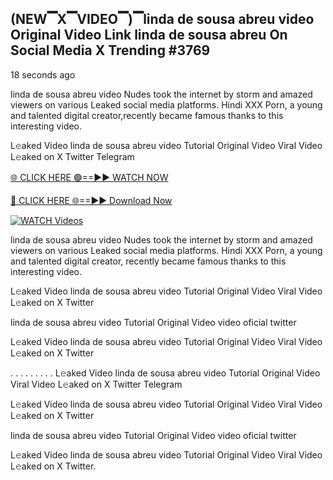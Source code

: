 ## (NEW▔X▔VIDEO▔)▔linda de sousa abreu video Original Video Link linda de sousa abreu On Social Media X Trending #3769

18 seconds ago

linda de sousa abreu video Nudes took the internet by storm and amazed viewers on various Leaked social media platforms. Hindi XXX Porn, a young and talented digital creator,recently became famous thanks to this interesting video.

L𝚎aked Video linda de sousa abreu video Tutorial Original Video Viral Video L𝚎aked on X Twitter Telegram

[🌐 CLICK HERE 🟢==►► WATCH NOW](https://dekho-ki-hoy-07-2k25.blogspot.com/2025/01/viral-tv.html)

[🔴 CLICK HERE 🌐==►► Download Now](https://dekho-ki-hoy-07-2k25.blogspot.com/2025/01/viral-tv.html)

[![WATCH Videos](https://i.imgur.com/ydURGbz.png)](https://dekho-ki-hoy-07-2k25.blogspot.com/2025/01/viral-tv.html)

linda de sousa abreu video Nudes took the internet by storm and amazed viewers on various Leaked social media platforms. Hindi XXX Porn, a young and talented digital creator, recently became famous thanks to this interesting video.

L𝚎aked Video linda de sousa abreu video Tutorial Original Video Viral Video L𝚎aked on X Twitter

linda de sousa abreu video Tutorial Original Video video oficial twitter

L𝚎aked Video linda de sousa abreu video Tutorial Original Video Viral Video L𝚎aked on X Twitter

. . . . . . . . . L𝚎aked Video linda de sousa abreu video Tutorial Original Video Viral Video L𝚎aked on X Twitter Telegram

L𝚎aked Video linda de sousa abreu video Tutorial Original Video Viral Video L𝚎aked on X Twitter

linda de sousa abreu video Tutorial Original Video video oficial twitter

L𝚎aked Video linda de sousa abreu video Tutorial Original Video Viral Video L𝚎aked on X Twitter.